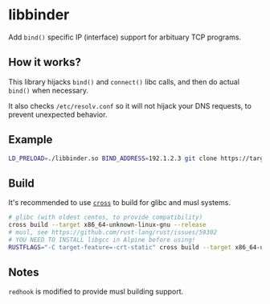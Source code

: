 # libbinder

Add `bind()` specific IP (interface) support for arbituary TCP programs.

## How it works?

This library hijacks `bind()` and `connect()` libc calls, and then do actual `bind()` when necessary.

It also checks `/etc/resolv.conf` so it will not hijack your DNS requests, to prevent unexpected behavior.

## Example

```bash
LD_PRELOAD=./libbinder.so BIND_ADDRESS=192.1.2.3 git clone https://target.example.com/something.git
```

## Build

It's recommended to use [`cross`](https://github.com/cross-rs/cross) to build for glibc and musl systems.

```bash
# glibc (with oldest centos, to provide compatibility)
cross build --target x86_64-unknown-linux-gnu --release
# musl, see https://github.com/rust-lang/rust/issues/59302
# YOU NEED TO INSTALL libgcc in Alpine before using!
RUSTFLAGS="-C target-feature=-crt-static" cross build --target x86_64-unknown-linux-musl --release
```

## Notes

`redhook` is modified to provide musl building support.
